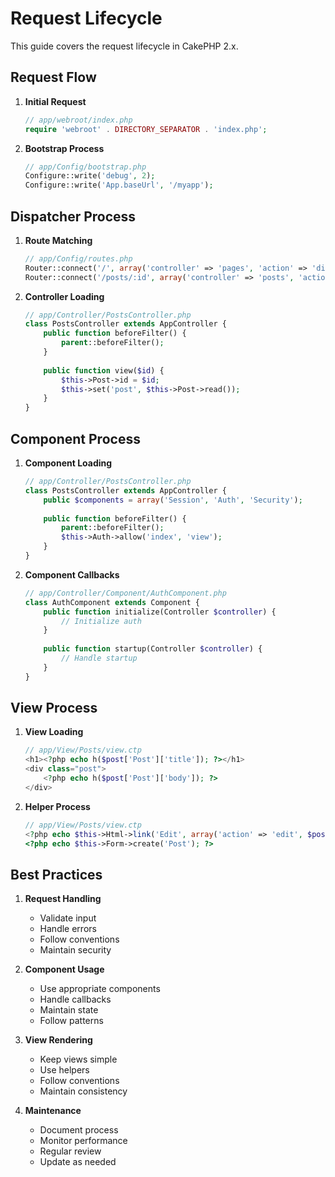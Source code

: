 # Request Lifecycle

This guide covers the request lifecycle in CakePHP 2.x.

## Request Flow

1. **Initial Request**
   ```php
   // app/webroot/index.php
   require 'webroot' . DIRECTORY_SEPARATOR . 'index.php';
   ```

2. **Bootstrap Process**
   ```php
   // app/Config/bootstrap.php
   Configure::write('debug', 2);
   Configure::write('App.baseUrl', '/myapp');
   ```

## Dispatcher Process

1. **Route Matching**
   ```php
   // app/Config/routes.php
   Router::connect('/', array('controller' => 'pages', 'action' => 'display', 'home'));
   Router::connect('/posts/:id', array('controller' => 'posts', 'action' => 'view'), array('id' => '[0-9]+'));
   ```

2. **Controller Loading**
   ```php
   // app/Controller/PostsController.php
   class PostsController extends AppController {
       public function beforeFilter() {
           parent::beforeFilter();
       }
       
       public function view($id) {
           $this->Post->id = $id;
           $this->set('post', $this->Post->read());
       }
   }
   ```

## Component Process

1. **Component Loading**
   ```php
   // app/Controller/PostsController.php
   class PostsController extends AppController {
       public $components = array('Session', 'Auth', 'Security');
       
       public function beforeFilter() {
           parent::beforeFilter();
           $this->Auth->allow('index', 'view');
       }
   }
   ```

2. **Component Callbacks**
   ```php
   // app/Controller/Component/AuthComponent.php
   class AuthComponent extends Component {
       public function initialize(Controller $controller) {
           // Initialize auth
       }
       
       public function startup(Controller $controller) {
           // Handle startup
       }
   }
   ```

## View Process

1. **View Loading**
   ```php
   // app/View/Posts/view.ctp
   <h1><?php echo h($post['Post']['title']); ?></h1>
   <div class="post">
       <?php echo h($post['Post']['body']); ?>
   </div>
   ```

2. **Helper Process**
   ```php
   // app/View/Posts/view.ctp
   <?php echo $this->Html->link('Edit', array('action' => 'edit', $post['Post']['id'])); ?>
   <?php echo $this->Form->create('Post'); ?>
   ```

## Best Practices

1. **Request Handling**
   - Validate input
   - Handle errors
   - Follow conventions
   - Maintain security

2. **Component Usage**
   - Use appropriate components
   - Handle callbacks
   - Maintain state
   - Follow patterns

3. **View Rendering**
   - Keep views simple
   - Use helpers
   - Follow conventions
   - Maintain consistency

4. **Maintenance**
   - Document process
   - Monitor performance
   - Regular review
   - Update as needed 